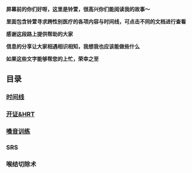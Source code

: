**屏幕前的你们好呀，这里是铃萱，很高兴你们能阅读我的故事～**

**里面包含铃萱寻求跨性别医疗的各项内容与时间线，可点击不同的文档进行查看**

**感谢这段路上提供帮助的大家**

**信息的分享让大家相遇相识相知，我想我也应该能做些什么**

**如果这些文字能够帮您的上忙，荣幸之至**



## 目录

### [时间线](时间线.md)

### [开证&HRT](开证与HRT记录.md)

### [嗓音训练](嗓音训练记录.md)

### SRS

### 喉结切除术
